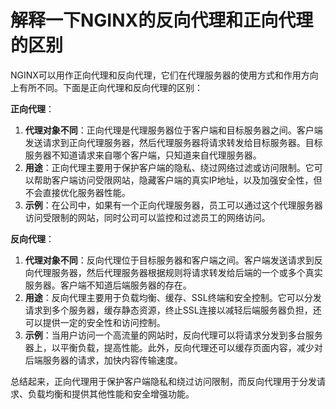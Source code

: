 # 解释一下NGINX的反向代理和正向代理的区别

NGINX可以用作正向代理和反向代理，它们在代理服务器的使用方式和作用方向上有所不同。下面是正向代理和反向代理的区别：

**正向代理**：

1. **代理对象不同**：正向代理是代理服务器位于客户端和目标服务器之间。客户端发送请求到正向代理服务器，然后代理服务器将请求转发给目标服务器。目标服务器不知道请求来自哪个客户端，只知道来自代理服务器。
2. **用途**：正向代理主要用于保护客户端的隐私、绕过网络过滤或访问限制。它可以帮助客户端访问受限网站，隐藏客户端的真实IP地址，以及加强安全性，但不会直接优化服务器性能。
3. **示例**：在公司中，如果有一个正向代理服务器，员工可以通过这个代理服务器访问受限制的网站，同时公司可以监控和过滤员工的网络访问。

**反向代理**：

1. **代理对象不同**：反向代理位于目标服务器和客户端之间。客户端发送请求到反向代理服务器，然后代理服务器根据规则将请求转发给后端的一个或多个真实服务器。客户端不知道后端服务器的存在。
2. **用途**：反向代理主要用于负载均衡、缓存、SSL终端和安全控制。它可以分发请求到多个服务器，缓存静态资源，终止SSL连接以减轻后端服务器负担，还可以提供一定的安全性和访问控制。
3. **示例**：当用户访问一个高流量的网站时，反向代理可以将请求分发到多台服务器上，以平衡负载，提高性能。此外，反向代理还可以缓存页面内容，减少对后端服务器的请求，加快内容传输速度。

总结起来，正向代理用于保护客户端隐私和绕过访问限制，而反向代理用于分发请求、负载均衡和提供其他性能和安全增强功能。
